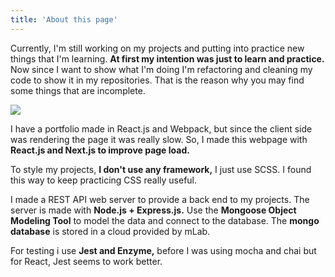 ```yaml
---
title: 'About this page'
---
```


Currently, I'm still working on my projects and putting into practice new things that I'm learning. **At first my intention was just to learn and practice.** Now since I want to show what I'm doing I'm refactoring and cleaning my code to show it in my repositories. That is the reason why you may find some things that are incomplete.

<img
	id="page-structure-image"
	src="https://res.cloudinary.com/dtwkxgaag/image/upload/v1595986747/projects/my_stack_olcrpy.png"
/>

I have a portfolio made in React.js and Webpack, but since the client side was rendering the page it was really slow. So, I made this webpage with **React.js and Next.js to improve page load.**

To style my projects, **I don't use any framework,** I just use SCSS. I found this way to keep practicing CSS really useful.

I made a REST API web server to provide a back end to my projects. The server is made with **Node.js + Express.js.** Use the **Mongoose Object Modeling Tool** to model the data and connect to the database. The **mongo database** is stored in a cloud provided by mLab.

For testing i use **Jest and Enzyme,** before I was using mocha and chai but for React, Jest seems to work better.
